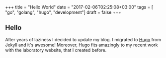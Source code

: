 +++
title = "Hello World"
date = "2017-02-06T02:25:08+03:00"
tags = [ "go", "golang", "hugo", "development"]
draft = false
+++

## Hello

After years of laziness I decided to update my blog. I migrated to
[Hugo](https://gohugo.io/) from Jekyll and it's awesome! Moreover, Hugo fits
amazingly to my recent work with the laboratory website, that I created before.
